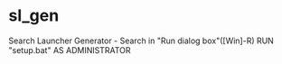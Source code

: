 sl_gen
======

Search Launcher Generator - Search in "Run dialog box"([Win]-R)
RUN "setup.bat" AS ADMINISTRATOR
